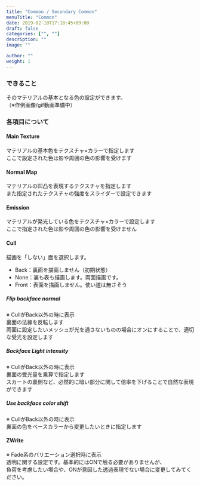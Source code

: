 ```yaml
---
title: "Common / Secondary Common"
menuTitle: "Common"
date: 2019-02-10T17:18:45+09:00
draft: false
categories: ["", ""]
description: ""
image: ""

author: ""
weight: 1
--- 
```


### できること
そのマテリアルの基本となる色の設定ができます。  
（※作例画像/gif動画準備中）
<!-- {{< figure src="/images/cat_common1.gif" >}} -->
### 各項目について
#### Main Texture
マテリアルの基本色をテクスチャ×カラーで指定します    
ここで設定された色は影や周囲の色の影響を受けます    
#### Normal Map
マテリアルの凹凸を表現するテクスチャを指定します  
また指定されたテクスチャの強度をスライダーで設定できます  
#### Emission
マテリアルが発光している色をテクスチャ×カラーで設定します  
ここで指定された色は影や周囲の色の影響を受けません  
#### Cull
描画を「しない」面を選択します。
- Back：裏面を描画しません（初期状態）
- None：裏も表も描画します。両面描画です。
- Front：表面を描画しません。使い道は無さそう
##### Flip backface normal
※ CullがBack以外の時に表示  
裏面の法線を反転します  
両面に設定したいメッシュが光を通さないものの場合にオンにすることで、適切な受光を設定します  
##### Backface Light intensity
※ CullがBack以外の時に表示  
裏面の受光量を乗算で指定します  
スカートの裏側など、必然的に暗い部分に関して倍率を下げることで自然な表現ができます
##### Use backface color shift
※ CullがBack以外の時に表示  
裏面の色をベースカラーから変更したいときに指定します
#### ZWrite
※ Fade系のバリエーション選択時に表示  
透明に関する設定です。基本的にはONで触る必要がありませんが、  
負荷を考慮したい場合や、ONが意図した透過表現でない場合に変更してみてください。